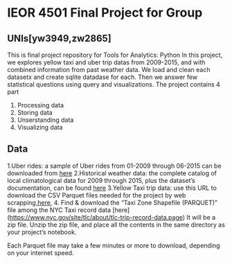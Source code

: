 # IEOR 4501 Final Project for Group 
## UNIs[yw3949,zw2865]
This is final project repository for Tools for Analytics: Python
In this project, we explores yellow taxi and uber trip datas from 2009-2015, and with combined information from past weather data.
We load and clean each datasetx and create sqlite datadase for each. Then we answer few statistical questions using query and visualizations.
The project contains 4 part
1. Processing data
2. Storing data
3. Unserstanding data
4. Visualizing data

## Data 
1.Uber rides: a sample of Uber rides from 01-2009 through 06-2015 can be downloaded from [here](https://drive.google.com/file/d/1F7D82w1D5151GXCR6BTEk7mNQ_YnPNDk/view?usp=sharing)
2.Historical weather data: the complete catalog of local climatological data for 2009 through 2015, plus the dataset’s documentation, can be found [here](https://drive.google.com/drive/folders/1I_Cj3RFHRGcQjb5Gas06buqRbKodIwKC?usp=sharing)
3.Yellow Taxi trip data: use this URL to download the CSV Parquet files needed for the project by web scrapping,[here](https://www1.nyc.gov/site/tlc/about/tlc-trip-record-data.page),
4. Find & download the “Taxi Zone Shapefile (PARQUET)” file among the NYC Taxi record data [here] (https://www.nyc.gov/site/tlc/about/tlc-trip-record-data.page) It will be a zip file. Unzip the zip file, and place all the contents in the same directory as your project’s notebook. 

Each Parquet file may take a few minutes or more to download, depending on your internet speed.

